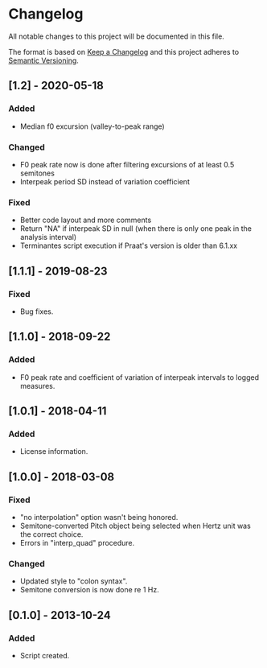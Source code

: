 # Changelog
All notable changes to this project will be documented in this file.

The format is based on [Keep a Changelog](http://keepachangelog.com/en/1.0.0/)
and this project adheres to [Semantic Versioning](http://semver.org/spec/v2.0.0.html).

## [1.2] - 2020-05-18
### Added
- Median f0 excursion (valley-to-peak range)

### Changed
- F0 peak rate now is done after filtering excursions of at least 0.5 semitones
- Interpeak period SD instead of variation coefficient

### Fixed
- Better code layout and more comments
- Return "NA" if interpeak SD in null (when there is only one peak in the analysis interval)
- Terminantes script execution if Praat's version is older than 6.1.xx

## [1.1.1] - 2019-08-23
### Fixed
- Bug fixes.

## [1.1.0] - 2018-09-22
### Added
- F0 peak rate and coefficient of variation of interpeak intervals to logged measures.

## [1.0.1] - 2018-04-11
### Added
- License information.

## [1.0.0] - 2018-03-08
### Fixed
- "no interpolation" option wasn't being honored.
- Semitone-converted Pitch object being selected when Hertz unit was the correct choice.
- Errors in "interp_quad" procedure.

### Changed
- Updated style to "colon syntax".
- Semitone conversion is now done re 1 Hz.

## [0.1.0] - 2013-10-24
### Added
- Script created.
